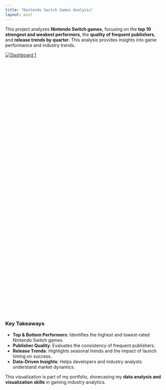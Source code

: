 ```yaml
---
title: "Nintendo Switch Games Analysis"
layout: post
---
```


This project analyzes **Nintendo Switch games**, focusing on the **top 10 strongest and weakest performers**, the **quality of frequent publishers**, and **release trends by quarter**. This analysis provides insights into game performance and industry trends.

<div class='tableauPlaceholder' id='viz1741186157962' style='position: relative; width: 100%; height: 827px;'><noscript><a href='#'><img alt='Dashboard 1 ' src='https:&#47;&#47;public.tableau.com&#47;static&#47;images&#47;Ni&#47;NintendoSwitchGamesReviewAnalysis_17411861241680&#47;Dashboard1&#47;1_rss.png' style='border: none' /></a></noscript><object class='tableauViz' style='display:none; width:100%; height:827px;'><param name='host_url' value='https%3A%2F%2Fpublic.tableau.com%2F' /> <param name='embed_code_version' value='3' /> <param name='site_root' value='' /><param name='name' value='NintendoSwitchGamesReviewAnalysis_17411861241680&#47;Dashboard1' /><param name='tabs' value='no' /><param name='toolbar' value='yes' /><param name='static_image' value='https:&#47;&#47;public.tableau.com&#47;static&#47;images&#47;Ni&#47;NintendoSwitchGamesReviewAnalysis_17411861241680&#47;Dashboard1&#47;1.png' /> <param name='animate_transition' value='yes' /><param name='display_static_image' value='yes' /><param name='display_spinner' value='yes' /><param name='display_overlay' value='yes' /><param name='display_count' value='yes' /><param name='language' value='en-US' /></object></div>
<script src='https://public.tableau.com/javascripts/api/viz_v1.js'></script>




### Key Takeaways
- **Top & Bottom Performers**: Identifies the highest and lowest-rated Nintendo Switch games.
- **Publisher Quality**: Evaluates the consistency of frequent publishers.
- **Release Trends**: Highlights seasonal trends and the impact of launch timing on success.
- **Data-Driven Insights**: Helps developers and industry analysts understand market dynamics.

This visualization is part of my portfolio, showcasing my **data analysis and visualization skills** in gaming industry analytics.

